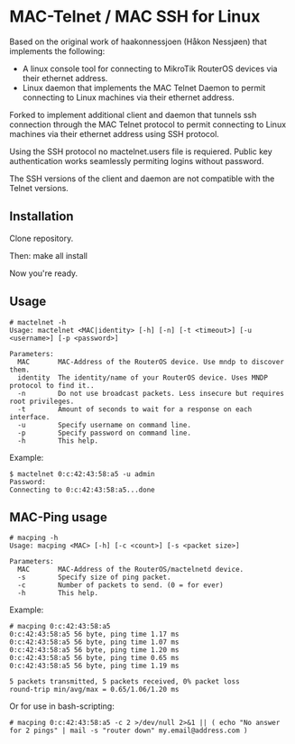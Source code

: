 MAC-Telnet / MAC SSH for Linux
==============================

Based on the original work of haakonnessjoen (Håkon Nessjøen) that implements
the following: 
* A linux console tool for connecting to MikroTik RouterOS devices via their
ethernet address.
* Linux daemon that implements the MAC Telnet Daemon to permit connecting
to Linux machines via their ethernet address.

Forked to implement additional client and daemon that tunnels ssh connection
through the MAC Telnet protocol to permit connecting to Linux machines via
their ethernet address using SSH protocol.

Using the SSH protocol no mactelnet.users file is requiered. Public key
authentication works seamlessly permiting logins without password.

The SSH versions of the client and daemon are not compatible with the Telnet
versions.


Installation
------------

Clone repository.

Then:
    make all install

Now you're ready.


Usage
-----

    # mactelnet -h
    Usage: mactelnet <MAC|identity> [-h] [-n] [-t <timeout>] [-u <username>] [-p <password>]
    
    Parameters:
      MAC       MAC-Address of the RouterOS device. Use mndp to discover them.
      identity  The identity/name of your RouterOS device. Uses MNDP protocol to find it..
      -n        Do not use broadcast packets. Less insecure but requires root privileges.
      -t        Amount of seconds to wait for a response on each interface.
      -u        Specify username on command line.
      -p        Specify password on command line.
      -h        This help.


Example:

    $ mactelnet 0:c:42:43:58:a5 -u admin
    Password: 
    Connecting to 0:c:42:43:58:a5...done
    

MAC-Ping usage
--------------

    # macping -h
    Usage: macping <MAC> [-h] [-c <count>] [-s <packet size>]
    
    Parameters:
      MAC       MAC-Address of the RouterOS/mactelnetd device.
      -s        Specify size of ping packet.
      -c        Number of packets to send. (0 = for ever)
      -h        This help.

Example:

    # macping 0:c:42:43:58:a5
    0:c:42:43:58:a5 56 byte, ping time 1.17 ms
    0:c:42:43:58:a5 56 byte, ping time 1.07 ms
    0:c:42:43:58:a5 56 byte, ping time 1.20 ms
    0:c:42:43:58:a5 56 byte, ping time 0.65 ms
    0:c:42:43:58:a5 56 byte, ping time 1.19 ms
    
    5 packets transmitted, 5 packets received, 0% packet loss
    round-trip min/avg/max = 0.65/1.06/1.20 ms

Or for use in bash-scripting:

    # macping 0:c:42:43:58:a5 -c 2 >/dev/null 2>&1 || ( echo "No answer for 2 pings" | mail -s "router down" my.email@address.com )
